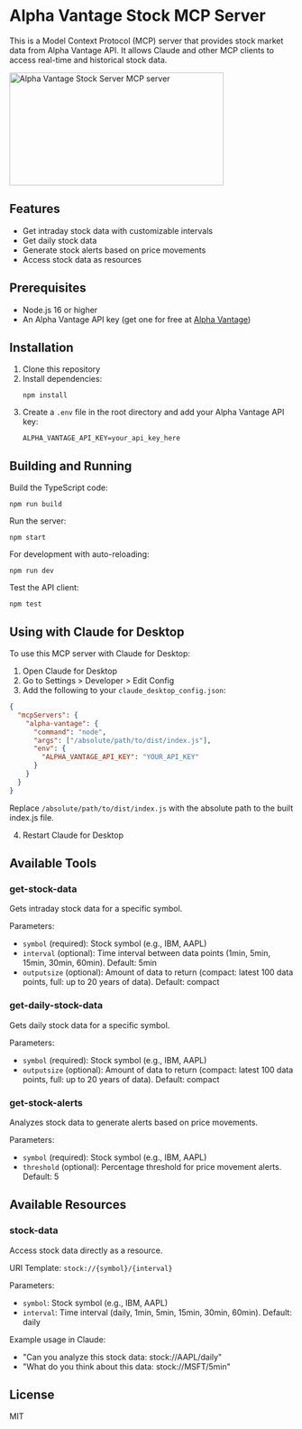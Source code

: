 # Alpha Vantage Stock MCP Server

This is a Model Context Protocol (MCP) server that provides stock market data from Alpha Vantage API. It allows Claude and other MCP clients to access real-time and historical stock data.

<a href="https://glama.ai/mcp/servers/1ujui2kmxd">
  <img width="380" height="200" src="https://glama.ai/mcp/servers/1ujui2kmxd/badge" alt="Alpha Vantage Stock Server MCP server" />
</a>

## Features

- Get intraday stock data with customizable intervals
- Get daily stock data
- Generate stock alerts based on price movements
- Access stock data as resources

## Prerequisites

- Node.js 16 or higher
- An Alpha Vantage API key (get one for free at [Alpha Vantage](https://www.alphavantage.co/support/#api-key))

## Installation

1. Clone this repository
2. Install dependencies:
   ```
   npm install
   ```
3. Create a `.env` file in the root directory and add your Alpha Vantage API key:
   ```
   ALPHA_VANTAGE_API_KEY=your_api_key_here
   ```

## Building and Running

Build the TypeScript code:
```
npm run build
```

Run the server:
```
npm start
```

For development with auto-reloading:
```
npm run dev
```

Test the API client:
```
npm test
```

## Using with Claude for Desktop

To use this MCP server with Claude for Desktop:

1. Open Claude for Desktop
2. Go to Settings > Developer > Edit Config
3. Add the following to your `claude_desktop_config.json`:

```json
{
  "mcpServers": {
    "alpha-vantage": {
      "command": "node",
      "args": ["/absolute/path/to/dist/index.js"],
      "env": {
        "ALPHA_VANTAGE_API_KEY": "YOUR_API_KEY"
      } 
    }
  }
}
```

Replace `/absolute/path/to/dist/index.js` with the absolute path to the built index.js file.

4. Restart Claude for Desktop

## Available Tools

### get-stock-data

Gets intraday stock data for a specific symbol.

Parameters:
- `symbol` (required): Stock symbol (e.g., IBM, AAPL)
- `interval` (optional): Time interval between data points (1min, 5min, 15min, 30min, 60min). Default: 5min
- `outputsize` (optional): Amount of data to return (compact: latest 100 data points, full: up to 20 years of data). Default: compact

### get-daily-stock-data

Gets daily stock data for a specific symbol.

Parameters:
- `symbol` (required): Stock symbol (e.g., IBM, AAPL)
- `outputsize` (optional): Amount of data to return (compact: latest 100 data points, full: up to 20 years of data). Default: compact

### get-stock-alerts

Analyzes stock data to generate alerts based on price movements.

Parameters:
- `symbol` (required): Stock symbol (e.g., IBM, AAPL)
- `threshold` (optional): Percentage threshold for price movement alerts. Default: 5

## Available Resources

### stock-data

Access stock data directly as a resource.

URI Template: `stock://{symbol}/{interval}`

Parameters:
- `symbol`: Stock symbol (e.g., IBM, AAPL)
- `interval`: Time interval (daily, 1min, 5min, 15min, 30min, 60min). Default: daily

Example usage in Claude:
- "Can you analyze this stock data: stock://AAPL/daily"
- "What do you think about this data: stock://MSFT/5min"

## License

MIT 
